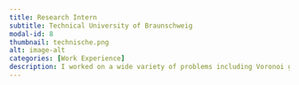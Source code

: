 ```yaml
---
title: Research Intern
subtitle: Technical University of Braunschweig
modal-id: 8
thumbnail: technische.png
alt: image-alt
categories: [Work Experience]
description: I worked on a wide variety of problems including Voronoi games and their variations, Computational Geometry problems such as packing and covering of geometrical shapes, and the Art Gallery Problem variants.
---
```

